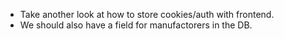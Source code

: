 - Take another look at how to store cookies/auth with frontend.
- We should also have a field for manufactorers in the DB.
